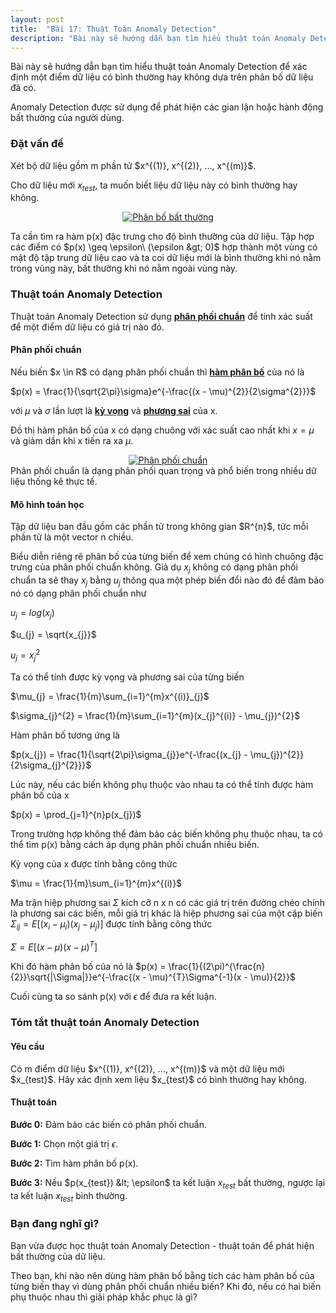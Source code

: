 ```yaml
---
layout: post
title:  "Bài 17: Thuật Toán Anomaly Detection"
description: "Bài này sẽ hướng dẫn bạn tìm hiểu thuật toán Anomaly Detection để phát hiện các điểm dữ liệu bất thường."
---
```


Bài này sẽ hướng dẫn bạn tìm hiểu thuật toán Anomaly Detection để xác định một điểm dữ liệu có bình thường hay không dựa trên phân bố dữ liệu đã có.

Anomaly Detection được sử dụng để phát hiện các gian lận hoặc hành động bất thường của người dùng.
<!--more-->
<h3>
Đặt vấn đề</h3>
Xét bộ dữ liệu gồm m phần tử $x^{(1)}, x^{(2)}, ..., x^{(m)}$.

Cho dữ liệu mới $x_{test}$, ta muốn biết liệu dữ liệu này có bình thường hay không.

<div class="separator" style="clear: both; text-align: center;">
<a href="https://2.bp.blogspot.com/-70z4c1LqUgA/XDvzC8-vVVI/AAAAAAAAESs/W3A-K_V4Q8YOjQp3QQ5wqpmW16udx7a1gCLcBGAs/s1600/corrcoefs_1%2B%25281%2529.png" imageanchor="1" style="margin-left: 1em; margin-right: 1em;"><img alt="Phân bố bất thường" border="0" data-original-height="312" data-original-width="500" src="https://2.bp.blogspot.com/-70z4c1LqUgA/XDvzC8-vVVI/AAAAAAAAESs/W3A-K_V4Q8YOjQp3QQ5wqpmW16udx7a1gCLcBGAs/s1600/corrcoefs_1%2B%25281%2529.png" title="Phân bố bất thường" /></a></div>

Ta cần tìm ra hàm p(x) đặc trưng cho độ bình thường của dữ liệu. Tập hợp các điểm có $p(x) \geq \epsilon\ (\epsilon &gt; 0)$ hợp thành một vùng có mật độ tập trung dữ liệu cao và ta coi dữ liệu mới là bình thường khi nó nằm trong vùng này, bất thường khi nó nằm ngoài vùng này.
<h3>
Thuật toán Anomaly Detection</h3>
Thuật toán Anomaly Detection sử dụng <a href="https://en.wikipedia.org/wiki/Normal_distribution" target="_blank"><b>phân phối chuẩn</b></a> để tính xác suất để một điểm dữ liệu có giá trị nào đó.
<h4>
Phân phối chuẩn</h4>
Nếu biến $x \in R$ có dạng phân phối chuẩn thì <b><a href="https://en.wikipedia.org/wiki/Probability_distribution" target="_blank">hàm phân bố</a></b> của nó là

$p(x) = \frac{1}{\sqrt{2\pi}\sigma}e^{-\frac{(x - \mu)^{2}}{2\sigma^{2}}}$

với $\mu$ và $\sigma$ lần lượt là <a href="https://en.wikipedia.org/wiki/Expected_value" target="_blank"><b>kỳ vọng</b></a> và <a href="https://en.wikipedia.org/wiki/Variance" target="_blank"><b>phương sai</b></a> của x.

Đồ thị hàm phân bố của x có dạng chuông với xác suất cao nhất khi $x = \mu$ và giảm dần khi x tiến ra xa $\mu$.

<div class="separator" style="clear: both; text-align: center;">
</div>
<div class="separator" style="clear: both; text-align: center;">
<a href="https://4.bp.blogspot.com/-atdu3T6ifm4/XDv534AlDtI/AAAAAAAAES4/GGwxQlcBgY8PD7JMa-fGxqg_RQaYy0oWQCLcBGAs/s1600/1_IdGgdrY_n_9_YfkaCh-dag.png" imageanchor="1" style="margin-left: 1em; margin-right: 1em;"><img alt="Phân phối chuẩn" border="0" data-original-height="263" data-original-width="500" src="https://4.bp.blogspot.com/-atdu3T6ifm4/XDv534AlDtI/AAAAAAAAES4/GGwxQlcBgY8PD7JMa-fGxqg_RQaYy0oWQCLcBGAs/s1600/1_IdGgdrY_n_9_YfkaCh-dag.png" title="Phân phối chuẩn" /></a></div>
<div class="separator" style="clear: both; text-align: center;">

</div>
Phân phối chuẩn là dạng phân phối quan trọng và phổ biến trong nhiều dữ liệu thống kê thực tế.
<h4>
Mô hình toán học</h4>
Tập dữ liệu ban đầu gồm các phần tử trong không gian $R^{n}$, tức mỗi phần tử là một vector n chiều.

Biểu diễn riêng rẽ phân bố của từng biến để xem chúng có hình chuông đặc trưng của phân phối chuẩn không. Giả dụ $x_{j}$ không có dạng phân phối chuẩn ta sẽ thay $x_{j}$ bằng $u_{j}$ thông qua một phép biến đổi nào đó để đảm bảo nó có dạng phân phối chuẩn như

$u_{j} = log(x_{j})$

$u_{j} = \sqrt{x_{j}}$

$u_{j} = x_{j}^{2}$

Ta có thể tính được kỳ vọng và phương sai của từng biến

$\mu_{j} = \frac{1}{m}\sum_{i=1}^{m}x^{(i)}_{j}$

$\sigma_{j}^{2} = \frac{1}{m}\sum_{i=1}^{m}(x_{j}^{(i)} - \mu_{j})^{2}$

Hàm phân bố tương ứng là

$p(x_{j}) = \frac{1}{\sqrt{2\pi}\sigma_{j}}e^{-\frac{(x_{j} - \mu_{j})^{2}}{2\sigma_{j}^{2}}}$

Lúc này, nếu các biến không phụ thuộc vào nhau ta có thể tính được hàm phân bố của x

$p(x) = \prod_{j=1}^{n}p(x_{j})$

Trong trường hợp không thể đảm bảo các biến không phụ thuộc nhau, ta có thể tìm p(x) bằng cách áp dụng phân phối chuẩn nhiều biến.

Kỳ vọng của x được tính bằng công thức

$\mu = \frac{1}{m}\sum_{i=1}^{m}x^{(i)}$

Ma trận hiệp phương sai $\Sigma$ kích cỡ n x n có các giá trị trên đường chéo chính là phương sai các biến, mỗi giá trị khác là hiệp phương sai của một cặp biến $\Sigma_{ij} = E[(x_{i} - \mu_{i})(x_{j} - \mu_{j})]$ được tính bằng công thức

$\Sigma = E[(x - \mu)(x - \mu)^{T}]$

Khi đó hàm phân bố của nó là
$p(x) = \frac{1}{(2\pi)^{\frac{n}{2}}\sqrt{|\Sigma|}}e^{-\frac{(x - \mu)^{T}\Sigma^{-1}(x - \mu)}{2}}$

Cuối cùng ta so sánh p(x) với $\epsilon$ để đưa ra kết luận.
<h3>
Tóm tắt thuật toán Anomaly Detection</h3>
<h4>
Yêu cầu</h4>
Có m điểm dữ liệu $x^{(1)}, x^{(2)}, ..., x^{(m)}$ và một dữ liệu mới $x_{test}$. Hãy xác định xem liệu $x_{test}$ có bình thường hay không.
<h4>
Thuật toán</h4>
<b>Bước 0:</b>&nbsp;Đảm bảo các biến có phân phối chuẩn.

<b>Bước 1:</b> Chọn một giá trị $\epsilon$.

<strong>Bước 2:</strong>&nbsp;Tìm hàm phân bố p(x).

<strong>Bước 3:</strong>&nbsp;Nếu $p(x_{test}) &lt; \epsilon$ ta kết luận $x_{test}$ bất thường, ngược lại ta kết luận $x_{test}$ bình thường.
<h3>
Bạn đang nghĩ gì?</h3>
Bạn vừa được học thuật toán Anomaly Detection - thuật toán để phát hiện bất thường của dữ liệu.

Theo bạn, khi nào nên dùng hàm phân bố bằng tích các hàm phân bố của từng biến thay vì dùng phân phối chuẩn nhiều biến? Khi đó, nếu có hai biến phụ thuộc nhau thì giải pháp khắc phục là gì?